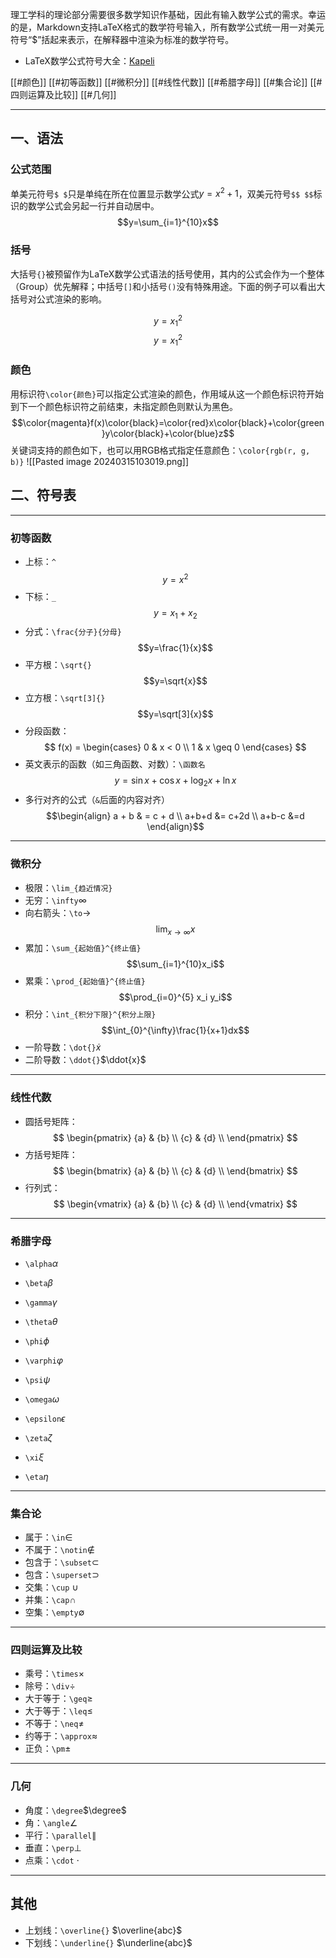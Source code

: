 理工学科的理论部分需要很多数学知识作基础，因此有输入数学公式的需求。幸运的是，Markdown支持LaTeX格式的数学符号输入，所有数学公式统一用一对美元符号“$”括起来表示，在解释器中渲染为标准的数学符号。

+ LaTeX数学公式符号大全：[Kapeli](https://kapeli.com/cheat_sheets/LaTeX_Math_Symbols.docset/Contents/Resources/Documents/index)

[[#颜色]]
[[#初等函数]]
[[#微积分]]
[[#线性代数]]
[[#希腊字母]]
[[#集合论]]
[[#四则运算及比较]]
[[#几何]]

---
## 一、语法

### 公式范围

单美元符号`$ $`只是单纯在所在位置显示数学公式$y=x^2+1$，双美元符号`$$ $$`标识的数学公式会另起一行并自动居中。$$y=\sum_{i=1}^{10}x$$
### 括号

大括号`{}`被预留作为LaTeX数学公式语法的括号使用，其内的公式会作为一个整体（Group）优先解释；中括号`[]`和小括号`()`没有特殊用途。下面的例子可以看出大括号对公式渲染的影响。

$$y=x_1^2$$
$$y={x_1}^2$$
### 颜色

用标识符`\color{颜色}`可以指定公式渲染的颜色，作用域从这一个颜色标识符开始到下一个颜色标识符之前结束，未指定颜色则默认为黑色。
$$\color{magenta}f(x)\color{black}=\color{red}x\color{black}+\color{green}y\color{black}+\color{blue}z$$
关键词支持的颜色如下，也可以用RGB格式指定任意颜色：`\color{rgb(r, g, b)}`
![[Pasted image 20240315103019.png]]
## 二、符号表

---
### 初等函数

+ 上标：`^`
$$y=x^2$$
+ 下标：`_`
$$y=x_1+x_2$$
+ 分式：`\frac{分子}{分母}`
$$y=\frac{1}{x}$$
+ 平方根：`\sqrt{}`
$$y=\sqrt{x}$$
+ 立方根：`\sqrt[3]{}`
$$y=\sqrt[3]{x}$$
+ 分段函数：
$$
f(x) =
\begin{cases}
    0 &  x < 0 \\
    1 &  x \geq 0
\end{cases}
$$
+ 英文表示的函数（如三角函数、对数）：`\函数名`
$$y = \sin x + \cos x + \log_2x + \ln x$$
+ 多行对齐的公式（`&`后面的内容对齐）
$$\begin{align} 
a + b & = c + d \\ 
a+b+d  &= c+2d \\ 
a+b-c &=d 
\end{align}$$

---
### 微积分

+ 极限：`\lim_{趋近情况}`
+ 无穷：`\infty`$\infty$
+ 向右箭头：`\to`$\to$
$$\lim_{x \to \infty} x$$
+ 累加：`\sum_{起始值}^{终止值}`
$$\sum_{i=1}^{10}x_i$$
+ 累乘：`\prod_{起始值}^{终止值}`
$$\prod_{i=0}^{5} x_i y_i$$
+ 积分：`\int_{积分下限}^{积分上限}`
$$\int_{0}^{\infty}\frac{1}{x+1}dx$$
+ 一阶导数：`\dot{}`$\dot{x}$
+ 二阶导数：`\ddot{}`$\ddot{x}$

---
### 线性代数

+ 圆括号矩阵：
$$
\begin{pmatrix}
{a} & {b} \\ 
{c} & {d} \\ 
\end{pmatrix}
$$
+ 方括号矩阵：
$$
\begin{bmatrix}
{a} & {b} \\ 
{c} & {d} \\ 
\end{bmatrix}
$$
+ 行列式：
$$
\begin{vmatrix}
{a} & {b} \\ 
{c} & {d} \\ 
\end{vmatrix}
$$

---
### 希腊字母

+ `\alpha`$\alpha$
+ `\beta`$\beta$
+ `\gamma`$\gamma$

+ `\theta`$\theta$
+ `\phi`$\phi$
+ `\varphi`$\varphi$
+ `\psi`$\psi$
+ `\omega`$\omega$

+ `\epsilon`$\epsilon$
+ `\zeta`$\zeta$
+ `\xi`$\xi$

+ `\eta`$\eta$

---
### 集合论

+ 属于：`\in`$\in$ 
+ 不属于：`\notin`$\notin$
+ 包含于：`\subset`$\subset$
+ 包含：`\superset`$\supset$
+ 交集：`\cup` $\cup$
+ 并集：`\cap`$\cap$
+ 空集：`\empty`$\emptyset$

---
### 四则运算及比较

+ 乘号：`\times`$\times$
+ 除号：`\div`$\div$
+ 大于等于：`\geq`$\geq$
+ 大于等于：`\leq`$\leq$
+ 不等于：`\neq`$\neq$
+ 约等于：`\approx`$\approx$
+ 正负：`\pm`$\pm$

---
### 几何

+ 角度：`\degree`$\degree$
+ 角：`\angle`$\angle$
+ 平行：`\parallel`$\parallel$
+ 垂直：`\perp`$\perp$
+ 点乘：`\cdot` $\cdot$

---
## 其他

+ 上划线：`\overline{}`  $\overline{abc}$
+ 下划线：`\underline{}` $\underline{abc}$